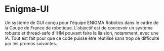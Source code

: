 # Enigma-UI
Un système de GUI conçu pour l'équipe ENIGMA Robotics dans le cadre de la Coupe de France de robotique. L'objectif est de concevoir un système robuste et thread-safe d'IHM pouvant faire la liaision, notamment, avec une IA. Tout est fait pour que ce code puisse être réutilisé sans trop de difficulté par les promos suivantes.
